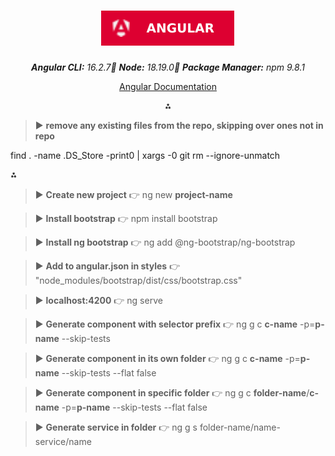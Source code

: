 <div align="center">

# ![Angular](ng.svg)

_**Angular CLI:** 16.2.7🔺 **Node:** 18.19.0🔺 **Package Manager:** npm 9.8.1_

[Angular Documentation](https://angular.io/guide/cheatsheet)

⁂

</div>

> ▶ **remove any existing files from the repo, skipping over ones not in repo**

find . -name .DS_Store -print0 | xargs -0 git rm --ignore-unmatch

⁂

> ▶ **Create new project** 👉 ng new **project-name**

> ▶ **Install bootstrap** 👉 npm install bootstrap

> ▶ **Install ng bootstrap** 👉 ng add @ng-bootstrap/ng-bootstrap

> ▶ **Add to angular.json in styles** 👉 "node_modules/bootstrap/dist/css/bootstrap.css"

> ▶ **localhost:4200** 👉 ng serve

> ▶ **Generate component with selector prefix** 👉 ng g c **c-name** -p=**p-name** --skip-tests

> ▶ **Generate component in its own folder** 👉 ng g c **c-name** -p=**p-name** --skip-tests --flat false

> ▶ **Generate component in specific folder** 👉 ng g c **folder-name**/**c-name** -p=**p-name** --skip-tests --flat false

> ▶ **Generate service in folder** 👉 ng g s folder-name/name-service/name
